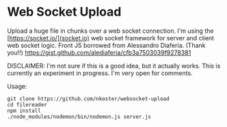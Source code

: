 # Web Socket Upload

Upload a huge file in chunks over a web socket connection.
I'm using the [https://socket.io/](socket.io) web socket framework for server and client web socket logic. 
Front JS borrowed from Alessandro Diaferia. (Thank you!!)
https://gist.github.com/alediaferia/cfb3a7503039f9278381

DISCLAIMER: I'm not sure if this is a good idea, but it actually works.
This is currently an experiment in progress. I'm very open for comments.

Usage:

```
git clone https://github.com/nkoster/websocket-upload
cd filereader
npm install
./node_modules/nodemon/bin/nodemon.js server.js
````
